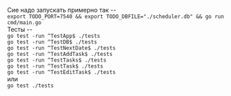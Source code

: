 Сие надо запускать примерно так --  
`export TODO_PORT=7540 && export TODO_DBFILE="./scheduler.db" && go run cmd/main.go`  
Тесты --  
`go test -run ^TestApp$ ./tests`  
`go test -run ^TestDB$ ./tests`  
`go test -run ^TestNextDate$ ./tests`  
`go test -run ^TestAddTask$ ./tests`  
`go test -run ^TestTasks$ ./tests`  
`go test -run ^TestTask$ ./tests`  
`go test -run ^TestEditTask$ ./tests`  
или  
`go test ./tests`